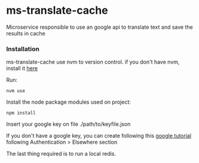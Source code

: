 # ms-translate-cache
Microservice responsible to use an google api to translate text and save the results in cache

### Installation

ms-translate-cache use nvm to version control.
if you don't have nvm, install it [here](https://github.com/creationix/nvm/blob/master/README.md)

Run:

```
nvm use
```
Install the node package modules used on project:
```
npm install
```

Insert your google key on file ./path/to/keyfile.json

If you don't have a google key, you can create following this [google tutorial](https://github.com/GoogleCloudPlatform/google-cloud-node/blob/master/README.md) following Authentication > Elsewhere section

The last thing required is to run a local redis.